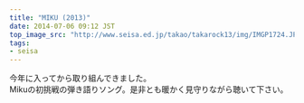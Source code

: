```yaml
---
title: "MIKU (2013)"
date: 2014-07-06 09:12 JST
top_image_src: "http://www.seisa.ed.jp/takao/takarock13/img/IMGP1724.JPG"
tags:
- seisa
---
```

今年に入ってから取り組んできました。  
Mikuの初挑戦の弾き語りソング。是非とも暖かく見守りながら聴いて下さい。